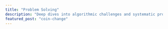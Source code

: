 ```yaml
---
title: "Problem Solving"
description: "Deep dives into algorithmic challenges and systematic problem-solving approaches"
featured_post: "coin-change"
---
```

